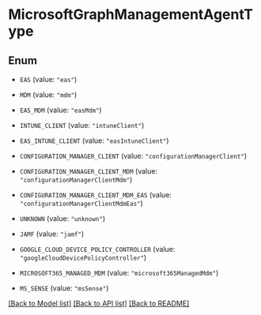 # MicrosoftGraphManagementAgentType

## Enum


* `EAS` (value: `"eas"`)

* `MDM` (value: `"mdm"`)

* `EAS_MDM` (value: `"easMdm"`)

* `INTUNE_CLIENT` (value: `"intuneClient"`)

* `EAS_INTUNE_CLIENT` (value: `"easIntuneClient"`)

* `CONFIGURATION_MANAGER_CLIENT` (value: `"configurationManagerClient"`)

* `CONFIGURATION_MANAGER_CLIENT_MDM` (value: `"configurationManagerClientMdm"`)

* `CONFIGURATION_MANAGER_CLIENT_MDM_EAS` (value: `"configurationManagerClientMdmEas"`)

* `UNKNOWN` (value: `"unknown"`)

* `JAMF` (value: `"jamf"`)

* `GOOGLE_CLOUD_DEVICE_POLICY_CONTROLLER` (value: `"googleCloudDevicePolicyController"`)

* `MICROSOFT365_MANAGED_MDM` (value: `"microsoft365ManagedMdm"`)

* `MS_SENSE` (value: `"msSense"`)


[[Back to Model list]](../README.md#documentation-for-models) [[Back to API list]](../README.md#documentation-for-api-endpoints) [[Back to README]](../README.md)


